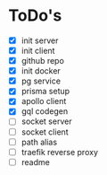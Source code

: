 # ToDo's

-   [x] init server
-   [x] init client
-   [x] github repo
-   [x] init docker
-   [x] pg service
-   [x] prisma setup
-   [x] apollo client
-   [x] gql codegen
-   [ ] socket server
-   [ ] socket client
-   [ ] path alias
-   [ ] traefik reverse proxy
-   [ ] readme
